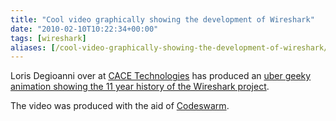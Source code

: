 ```yaml
---
title: "Cool video graphically showing the development of Wireshark"
date: "2010-02-10T10:22:34+00:00"
tags: [wireshark]
aliases: [/cool-video-graphically-showing-the-development-of-wireshark/]
---
```


Loris Degioanni over at [CACE Technologies](http://www.cacetech.com/) has produced an [uber geeky animation showing the 11 year history of the Wireshark project](https://blog.wireshark.org/2010/02/the-history-of-wireshark-in-3-minutes/).

The video was produced with the aid of [Codeswarm](http://vis.cs.ucdavis.edu/%7Eogawa/codeswarm/).
